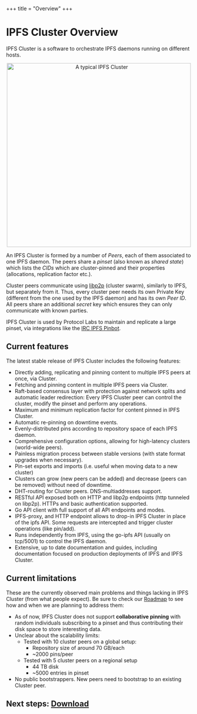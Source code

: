 +++
title = "Overview"
+++

# IPFS Cluster Overview

IPFS Cluster is a software to orchestrate IPFS daemons running on different hosts.

<center><img alt="A typical IPFS Cluster" title="A typical IPFS Cluster" src="/cluster/diagrams/png/cluster.png" width="500px" /></center>

An IPFS Cluster is formed by a number of *Peers*, each of them associated to one IPFS daemon. The peers share a *pinset* (also known as *shared state*) which lists the *CIDs* which are cluster-pinned and their properties (allocations, replication factor etc.).

Cluster peers communicate using [libp2p](https://libp2p.io) (cluster swarm), similarly to IPFS, but separately from it. Thus, every cluster peer needs its own Private Key (different from the one used by the IPFS daemon) and has its own *Peer ID*. All peers share an additional *secret* key which ensures they can only communicate with known parties.

IPFS Cluster is used by Protocol Labs to maintain and replicate a large pinset, via integrations like the [IRC IPFS Pinbot](https://github.com/ipfs/pinbot-irc).

## Current features

The latest stable release of IPFS Cluster includes the following features:

* Directly adding, replicating and pinning content to multiple IPFS peers at once, via Cluster.
* Fetching and pinning content in multiple IPFS peers via Cluster.
* Raft-based consensus layer with protection against network splits and automatic leader redirection: Every IPFS Cluster peer can control the cluster, modify the pinset and perform any operations.
* Maximum and minimum replication factor for content pinned in IPFS Cluster.
* Automatic re-pinning on downtime events.
* Evenly-distributed pins according to repository space of each IPFS daemon.
* Comprehensive configuration options, allowing for high-latency clusters (world-wide peers).
* Painless migration process between stable versions (with state format upgrades when necessary).
* Pin-set exports and imports (i.e. useful when moving data to a new cluster)
* Clusters can grow (new peers can be added) and decrease (peers can be removed) without need of downtime.
* DHT-routing for Cluster peers. DNS-multiaddresses support.
* RESTful API exposed both on HTTP and libp2p endpoints (http tunneled on libp2p). HTTPs and basic authentication supported.
* Go API client with full support of all API endpoints and modes.
* IPFS-proxy, and HTTP endpoint allows to drop-in IPFS Cluster in place of the ipfs API. Some requests are intercepted and trigger cluster operations (like pin/add).
* Runs independently from IPFS, using the go-ipfs API (usually on tcp/5001) to control the IPFS daemon.
* Extensive, up to date documentation and guides, including documentation focused on production deployments of IPFS and IPFS Cluster.

## Current limitations

These are the currently observed main problems and things lacking in IPFS Cluster (from what people expect). Be sure to check our [Roadmap](/roadmap) to see how and when we are planning to address them:

* As of now, IPFS Cluster does not support **collaborative pinning** with random individuals subscribing to a pinset and thus contributing their disk space to store interesting data.
* Unclear about the scalability limits:
  * Tested with 10 cluster peers on a global setup:
    * Repository size of around 70 GB/each
    * ~2000 pins/peer
  * Tested with 5 cluster peers on a regional setup
    * 44 TB disk
    * ~5000 entries in pinset
* No public bootstrappers. New peers need to bootstrap to an existing Cluster peer.

## Next steps: [Download](/download)
